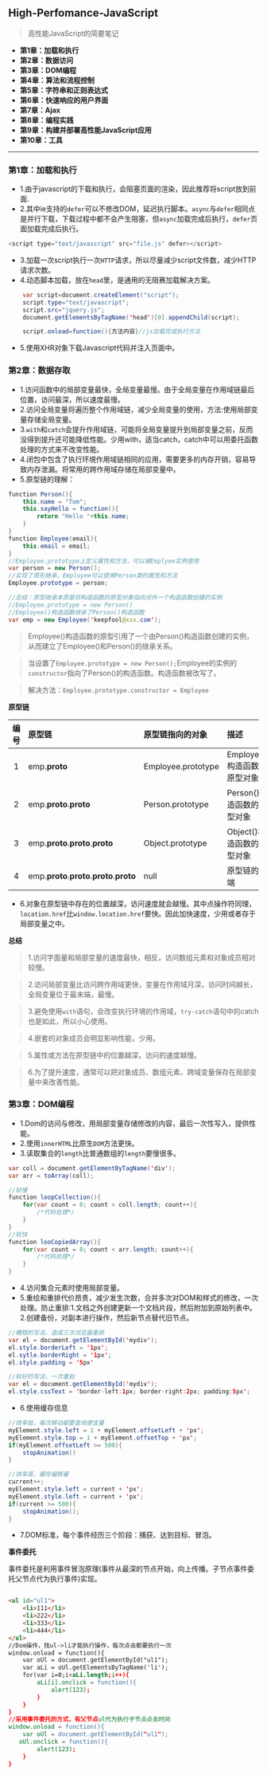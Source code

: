 ## High-Perfomance-JavaScript

> 高性能JavaScript的简要笔记

- **第1章：加载和执行**
- **第2章：数据访问** 
- **第3章：DOM编程**
- **第4章：算法和流程控制**
- **第5章：字符串和正则表达式**
- **第6章：快速响应的用户界面**
- **第7章：Ajax**
- **第8章：编程实践**
- **第9章：构建并部署高性能JavaScript应用**
- **第10章：工具**

---

### 第1章：加载和执行

- 1.由于javascript的下载和执行，会阻塞页面的渲染，因此推荐将script放到</body>前面.
- 2.其中ie支持的`defer`可以不修改DOM，延迟执行脚本。`async`与`defer`相同点是并行下载，下载过程中都不会产生阻塞，但`async`加载完成后执行，`defer`页面加载完成后执行。

```java
<script type="text/javascript" src="file.js" defer></script>
```
- 3.加载一次script执行一次`HTTP`请求，所以尽量减少script文件数，减少HTTP请求次数。
- 4.动态脚本加载，放在`head`里，是通用的无阻赛加载解决方案。
```java
    var script=document.createElement("script");
    script.type="text/javascript";
    script.src="jquery.js";
    document.getElementsByTagName('head')[0].appendChild(script); 

    script.onload=function(){方法内容}//js加载完成执行方法
```
- 5.使用XHR对象下载Javascript代码并注入页面中。

### 第2章：数据存取

- 1.访问函数中的局部变量最快，全局变量最慢。由于全局变量在作用域链最后位置，访问最深，所以速度最慢。
- 2.访问全局变量将遍历整个作用域链，减少全局变量的使用，方法:使用局部变量存储全局变量。
- 3.`with`和`catch`会提升作用域链，可能将全局变量提升到局部变量之前，反而没得到提升还可能降低性能。少用with，适当catch，catch中可以用委托函数处理的方式来不改变性能。
- 4.闭包中包含了执行环境作用域链相同的应用，需要更多的内存开销，容易导致内存泄漏。将常用的跨作用域存储在局部变量中。
- 5.原型链的理解：
```java
function Person(){
    this.name = "Tom";
    this.sayHello = function(){
        return "Hello "+this.name;
    }
}
function Employee(email){
    this.email = email;
}
//Employee.prototype上定义属性和方法，可以被Emplyee实例使用
var person = new Person();
//实现了原形继承，Employee可以使用Person类的属性和方法
Employee.prototype = person;

//总结：原型继承本质是将构造函数的原型对象指向另外一个构造函数创建的实例
//Employee.prototype = new Person()
//Employee()构造函数继承了Person()构造函数
var emp = new Employee('keepfool@xxx.com');

```
> Employee()构造函数的原型引用了一个由Person()构造函数创建的实例，从而建立了Employee()和Person()的继承关系。

> 当设置了`Employee.prototype = new Person();`Employee的实例的`constructor`指向了Person()的构造函数。构造函数被改写了。

> 解决方法：`Employee.prototype.constructor = Employee`

**原型链**

| 编号 | 原型链                                      |	原型链指向的对象  |	描述  |
| :----: | :------------------------------------------ | :----------------- | :---- |
| 1	   | emp.__proto__	                            | Employee.prototype |	Employee()构造函数的原型对象 |
| 2    | emp.__proto__.__proto__	                | Person.prototype   |	Person()构造函数的原型对象 |
| 3	   | emp.__proto__.__proto__.__proto__	        | Object.prototype   |	Object()构造函数的原型对象 |
| 4	   | emp.__proto__.__proto__.__proto__.__proto__|	null            |	原型链的顶端 |

- 6.对象在原型链中存在的位置越深，访问速度就会越慢。其中点操作符同理，`location.href`比`window.location.href`要快。因此加快速度，少用或者存于局部变量之中。

**总结**

> 1.访问字面量和局部变量的速度最快，相反，访问数组元素和对象成员相对较慢。

> 2.访问局部变量比访问跨作用域更快，变量在作用域月深，访问时间越长，全局变量位于最末端，最慢。

> 3.避免使用`with`语句，会改变执行环境的作用域，`try-catch`语句中的catch也是如此，所以小心使用。

> 4.嵌套的对象成员会明显影响性能，少用。

> 5.属性或方法在原型链中的位置越深，访问的速度越慢。

> 6.为了提升速度，通常可以把对象成员、数组元素、跨域变量保存在局部变量中来改善性能。

### 第3章：DOM编程

- 1.Dom的访问与修改，用局部变量存储修改的内容，最后一次性写入，提供性能。
- 2.使用`innerHTML`比原生`DOM`方法更快。
- 3.读取集合的`length`比普通数组的`length`要慢很多。
```java
var coll = document.getElementByTagName('div');
var arr = toArray(coll);

//较慢
function loopCollection(){
    for(var count = 0; count < coll.length; count++){
        /*代码处理*/
    }
}
//较快
function looCopiedArray(){
    for(var count = 0; count < arr.length; count++){
        /*代码处理*/
    }
}
```

- 4.访问集合元素时使用局部变量。
- 5.重绘和重排代价昂贵，减少发生次数，合并多次对DOM和样式的修改，一次处理。防止重排:1.文档之外创建更新一个文档片段，然后附加到原始列表中。2.创建备份，对副本进行操作，然后新节点替代旧节点。
```java
//糟糕的写法，造成三次浏览器重排
var el = document.getElementById('mydiv');
el.style.borderLeft = '1px';
el.sytle.borderRight = '1px';
el.style.padding = '5px'

//较好的写法，一次重拍
var el = document.getElementById('mydiv');
el.style.cssText = 'border-left:1px; border-right:2px; padding:5px';
```
- 6.使用缓存信息

```java
//效率低，每次移动都要查询便宜量
myElement.style.left = 1 + myElement.offsetLeft + 'px';
myElement.style.top = 1 + myElement.offsetTop + 'px';
if(myElement.offsetLeft >= 500){
    stopAnimation()
}

//效率高，缓存偏移量
current++;
myElement.style.left = current + 'px';
myElement.style.left = current + 'px';
if(current >= 500){
    stopAnimation();
}
```

- 7.DOM标准，每个事件经历三个阶段：捕获、达到目标、冒泡。

**事件委托**

事件委托是利用事件冒泡原理(事件从最深的节点开始，向上传播。子节点事件委托父节点代为执行事件)实现。

```html

<ul id="ul1">
    <li>111</li>
    <li>222</li>
    <li>333</li>
    <li>444</li>
</ul>
//Dom操作，找ul->li才能执行操作，每次点击都要执行一次
window.onload = function(){
    var oUl = document.getElementById("ul1");
    var aLi = oUl.getElementsByTagName('li');
    for(var i=0;i<aLi.length;i++){
        aLi[i].onclick = function(){
            alert(123);
        }
    }
}
//采用事件委托的方式，有父节点ul代为执行子节点点击时间
window.onload = function(){
    var oUl = document.getElementById("ul1");
   oUl.onclick = function(){
        alert(123);
    }
}

```









